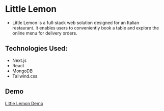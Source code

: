# Little Lemon

- Little Lemon is a full-stack web solution designed for an Italian restaurant. It enables users to conveniently book a table and explore the online menu for delivery orders.
  
## Technologies Used:

- Next.js
- React
- MongoDB
- Tailwind.css

## Demo

[Little Lemon Demo](https://little-lemon.davidwerth.com/)

